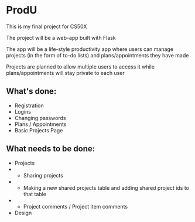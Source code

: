# ProdU
This is my final project for CS50X

The project will be a web-app built with Flask

The app will be a life-style productivity app where users can manage
projects (in the form of to-do lists) and plans/appointments they have made

Projects are planned to allow multiple users to access it while plans/appointments will stay private to each user

## What's done:
- Registration
- Logins
- Changing passwords
- Plans / Appointments
- Basic Projects Page

## What needs to be done:
- Projects
- - Sharing projects
- - Making a new shared projects table and adding shared project ids to that table
- - Project comments / Project item comments
- Design
